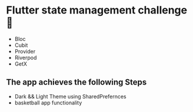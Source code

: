 # Flutter state management challenge 💪
 - Bloc
 - Cubit
 - Provider
 - Riverpod
 - GetX

## The app achieves the following Steps 
 - Dark && Light Theme using SharedPrefernces
 - basketball app functionality 
